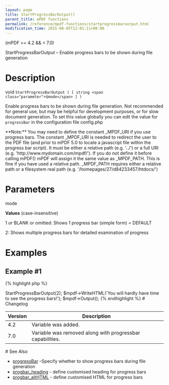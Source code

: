 ```yaml
---
layout: page
title: StartProgressBarOutput()
parent_title: mPDF functions
permalink: /reference/mpdf-functions/startprogressbaroutput.html
modification_time: 2015-08-05T12:01:11+00:00
---
```


(mPDF >= 4.2 && < 7.0)

StartProgressBarOutput – Enable progress bars to be shown during file generation

# Description

void `StartProgressBarOutput ( [ string <span class="parameter">$mode</span> ] )`

Enable progress bars to be shown during file generation. Not recommended for general use, but may be helpful for development purposes, or for slow document generation. To set this value globally you can edit the value for `progressBar` in the configuration file <span class="filename">config.php</span>

<div class="alert alert-info" role="alert">**Note:** You may need to define the constant _MPDF_URI if you use progress bars. The constant _MPDF_URI is needed to redirect the user to the PDF file (and prior to mPDF 5.0 to locate a javascript file within the progress bar script). It must be either a relative path (e.g. '../') or a full URI (e.g. 'http://www.mydomain.com/mpdf/'). If you do not define it before calling mPDF() mPDF will assign it the same value as _MPDF_PATH. This is fine if you have used a relative path. _MPDF_PATH requires either a relative path or a filesystem real path (e.g. '/homepages/27/d84233457/htdocs/')</div>

# Parameters

<span class="parameter">mode</span>

**Values** (case-insensitive)

1 *or* <span class="smallblock">BLANK</span> or omitted: Shows 1 progress bar (simple form) = <span class="smallblock">DEFAULT</span>

2: Shows multiple progress bars for detailed examination of progress

# Examples

## Example #1

{% highlight php %}
<?php

define('_MPDF_URI','../');     // must be  a relative or absolute URI - not a file system path

$mpdf = new mPDF();

$mpdf->StartProgressBarOutput(2);

$mpdf->WriteHTML('You will hardly have time to see the progress bars!');

$mpdf->Output();

{% endhighlight %}

# Changelog

<table class="table">
<thead>
	<tr><th>Version</th><th>Description</th></tr>
</thead>
<tbody>
	<tr><td>4.2</td><td>Variable was added.</td></tr>
	<tr><td>7.0</td><td>Variable was removed along with progressbar capabilities.</td></tr>
</tbody>
</table>

# See Also

<ul>
	<li class="manual_boxlist"><a href="{{ "/reference/mpdf-variables/progressbar.html" | prepend: site.baseurl }}">progressBar</a> –Specify whether to show progress bars during file generation</li>
	<li class="manual_boxlist"><a href="{{ "/reference/mpdf-variables/progbar-heading.html" | prepend: site.baseurl }}">progbar_heading</a> - define customised heading for progress bars</li>
	<li class="manual_boxlist"><a href="{{ "/reference/mpdf-variables/progbar-althtml.html" | prepend: site.baseurl }}">progbar_altHTML</a> - define customised HTML for progress bars</li>
</ul>

